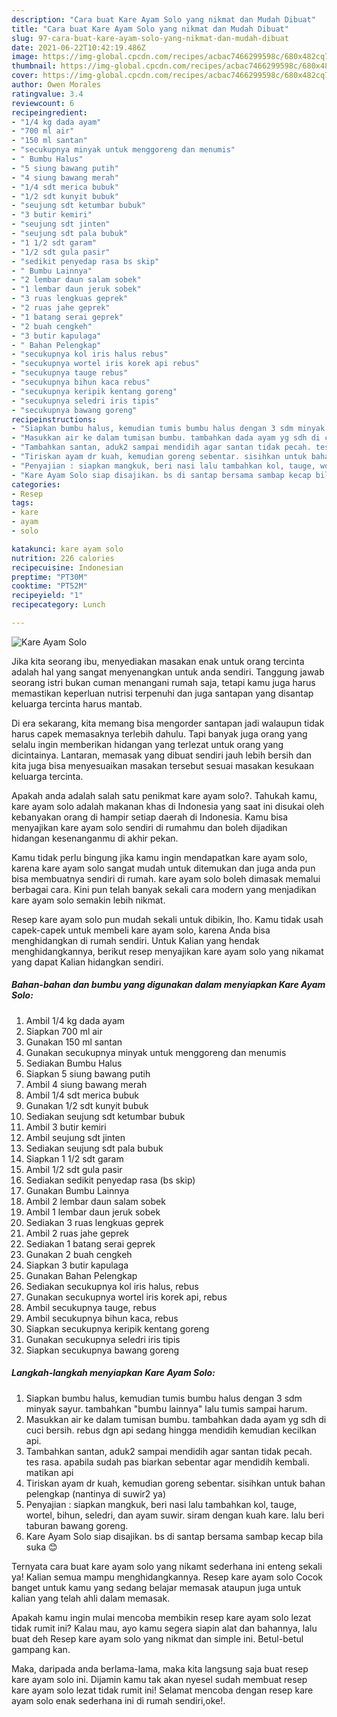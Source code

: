 ```yaml
---
description: "Cara buat Kare Ayam Solo yang nikmat dan Mudah Dibuat"
title: "Cara buat Kare Ayam Solo yang nikmat dan Mudah Dibuat"
slug: 97-cara-buat-kare-ayam-solo-yang-nikmat-dan-mudah-dibuat
date: 2021-06-22T10:42:19.486Z
image: https://img-global.cpcdn.com/recipes/acbac7466299598c/680x482cq70/kare-ayam-solo-foto-resep-utama.jpg
thumbnail: https://img-global.cpcdn.com/recipes/acbac7466299598c/680x482cq70/kare-ayam-solo-foto-resep-utama.jpg
cover: https://img-global.cpcdn.com/recipes/acbac7466299598c/680x482cq70/kare-ayam-solo-foto-resep-utama.jpg
author: Owen Morales
ratingvalue: 3.4
reviewcount: 6
recipeingredient:
- "1/4 kg dada ayam"
- "700 ml air"
- "150 ml santan"
- "secukupnya minyak untuk menggoreng dan menumis"
- " Bumbu Halus"
- "5 siung bawang putih"
- "4 siung bawang merah"
- "1/4 sdt merica bubuk"
- "1/2 sdt kunyit bubuk"
- "seujung sdt ketumbar bubuk"
- "3 butir kemiri"
- "seujung sdt jinten"
- "seujung sdt pala bubuk"
- "1 1/2 sdt garam"
- "1/2 sdt gula pasir"
- "sedikit penyedap rasa bs skip"
- " Bumbu Lainnya"
- "2 lembar daun salam sobek"
- "1 lembar daun jeruk sobek"
- "3 ruas lengkuas geprek"
- "2 ruas jahe geprek"
- "1 batang serai geprek"
- "2 buah cengkeh"
- "3 butir kapulaga"
- " Bahan Pelengkap"
- "secukupnya kol iris halus rebus"
- "secukupnya wortel iris korek api rebus"
- "secukupnya tauge rebus"
- "secukupnya bihun kaca rebus"
- "secukupnya keripik kentang goreng"
- "secukupnya seledri iris tipis"
- "secukupnya bawang goreng"
recipeinstructions:
- "Siapkan bumbu halus, kemudian tumis bumbu halus dengan 3 sdm minyak sayur. tambahkan &#34;bumbu lainnya&#34; lalu tumis sampai harum."
- "Masukkan air ke dalam tumisan bumbu. tambahkan dada ayam yg sdh di cuci bersih. rebus dgn api sedang hingga mendidih kemudian kecilkan api."
- "Tambahkan santan, aduk2 sampai mendidih agar santan tidak pecah. tes rasa. apabila sudah pas biarkan sebentar agar mendidih kembali. matikan api"
- "Tiriskan ayam dr kuah, kemudian goreng sebentar. sisihkan untuk bahan pelengkap (nantinya di suwir2 ya)"
- "Penyajian : siapkan mangkuk, beri nasi lalu tambahkan kol, tauge, wortel, bihun, seledri, dan ayam suwir. siram dengan kuah kare. lalu beri taburan bawang goreng."
- "Kare Ayam Solo siap disajikan. bs di santap bersama sambap kecap bila suka 😊"
categories:
- Resep
tags:
- kare
- ayam
- solo

katakunci: kare ayam solo 
nutrition: 226 calories
recipecuisine: Indonesian
preptime: "PT30M"
cooktime: "PT52M"
recipeyield: "1"
recipecategory: Lunch

---
```



![Kare Ayam Solo](https://img-global.cpcdn.com/recipes/acbac7466299598c/680x482cq70/kare-ayam-solo-foto-resep-utama.jpg)

Jika kita seorang ibu, menyediakan masakan enak untuk orang tercinta adalah hal yang sangat menyenangkan untuk anda sendiri. Tanggung jawab seorang istri bukan cuman menangani rumah saja, tetapi kamu juga harus memastikan keperluan nutrisi terpenuhi dan juga santapan yang disantap keluarga tercinta harus mantab.

Di era  sekarang, kita memang bisa mengorder santapan jadi walaupun tidak harus capek memasaknya terlebih dahulu. Tapi banyak juga orang yang selalu ingin memberikan hidangan yang terlezat untuk orang yang dicintainya. Lantaran, memasak yang dibuat sendiri jauh lebih bersih dan kita juga bisa menyesuaikan masakan tersebut sesuai masakan kesukaan keluarga tercinta. 



Apakah anda adalah salah satu penikmat kare ayam solo?. Tahukah kamu, kare ayam solo adalah makanan khas di Indonesia yang saat ini disukai oleh kebanyakan orang di hampir setiap daerah di Indonesia. Kamu bisa menyajikan kare ayam solo sendiri di rumahmu dan boleh dijadikan hidangan kesenanganmu di akhir pekan.

Kamu tidak perlu bingung jika kamu ingin mendapatkan kare ayam solo, karena kare ayam solo sangat mudah untuk ditemukan dan juga anda pun bisa membuatnya sendiri di rumah. kare ayam solo boleh dimasak memalui berbagai cara. Kini pun telah banyak sekali cara modern yang menjadikan kare ayam solo semakin lebih nikmat.

Resep kare ayam solo pun mudah sekali untuk dibikin, lho. Kamu tidak usah capek-capek untuk membeli kare ayam solo, karena Anda bisa menghidangkan di rumah sendiri. Untuk Kalian yang hendak menghidangkannya, berikut resep menyajikan kare ayam solo yang nikamat yang dapat Kalian hidangkan sendiri.

<!--inarticleads1-->

##### Bahan-bahan dan bumbu yang digunakan dalam menyiapkan Kare Ayam Solo:

1. Ambil 1/4 kg dada ayam
1. Siapkan 700 ml air
1. Gunakan 150 ml santan
1. Gunakan secukupnya minyak untuk menggoreng dan menumis
1. Sediakan  Bumbu Halus
1. Siapkan 5 siung bawang putih
1. Ambil 4 siung bawang merah
1. Ambil 1/4 sdt merica bubuk
1. Gunakan 1/2 sdt kunyit bubuk
1. Sediakan seujung sdt ketumbar bubuk
1. Ambil 3 butir kemiri
1. Ambil seujung sdt jinten
1. Sediakan seujung sdt pala bubuk
1. Siapkan 1 1/2 sdt garam
1. Ambil 1/2 sdt gula pasir
1. Sediakan sedikit penyedap rasa (bs skip)
1. Gunakan  Bumbu Lainnya
1. Ambil 2 lembar daun salam sobek
1. Ambil 1 lembar daun jeruk sobek
1. Sediakan 3 ruas lengkuas geprek
1. Ambil 2 ruas jahe geprek
1. Sediakan 1 batang serai geprek
1. Gunakan 2 buah cengkeh
1. Siapkan 3 butir kapulaga
1. Gunakan  Bahan Pelengkap
1. Sediakan secukupnya kol iris halus, rebus
1. Gunakan secukupnya wortel iris korek api, rebus
1. Ambil secukupnya tauge, rebus
1. Ambil secukupnya bihun kaca, rebus
1. Siapkan secukupnya keripik kentang goreng
1. Gunakan secukupnya seledri iris tipis
1. Siapkan secukupnya bawang goreng




<!--inarticleads2-->

##### Langkah-langkah menyiapkan Kare Ayam Solo:

1. Siapkan bumbu halus, kemudian tumis bumbu halus dengan 3 sdm minyak sayur. tambahkan &#34;bumbu lainnya&#34; lalu tumis sampai harum.
1. Masukkan air ke dalam tumisan bumbu. tambahkan dada ayam yg sdh di cuci bersih. rebus dgn api sedang hingga mendidih kemudian kecilkan api.
1. Tambahkan santan, aduk2 sampai mendidih agar santan tidak pecah. tes rasa. apabila sudah pas biarkan sebentar agar mendidih kembali. matikan api
1. Tiriskan ayam dr kuah, kemudian goreng sebentar. sisihkan untuk bahan pelengkap (nantinya di suwir2 ya)
1. Penyajian : siapkan mangkuk, beri nasi lalu tambahkan kol, tauge, wortel, bihun, seledri, dan ayam suwir. siram dengan kuah kare. lalu beri taburan bawang goreng.
1. Kare Ayam Solo siap disajikan. bs di santap bersama sambap kecap bila suka 😊




Ternyata cara buat kare ayam solo yang nikamt sederhana ini enteng sekali ya! Kalian semua mampu menghidangkannya. Resep kare ayam solo Cocok banget untuk kamu yang sedang belajar memasak ataupun juga untuk kalian yang telah ahli dalam memasak.

Apakah kamu ingin mulai mencoba membikin resep kare ayam solo lezat tidak rumit ini? Kalau mau, ayo kamu segera siapin alat dan bahannya, lalu buat deh Resep kare ayam solo yang nikmat dan simple ini. Betul-betul gampang kan. 

Maka, daripada anda berlama-lama, maka kita langsung saja buat resep kare ayam solo ini. Dijamin kamu tak akan nyesel sudah membuat resep kare ayam solo lezat tidak rumit ini! Selamat mencoba dengan resep kare ayam solo enak sederhana ini di rumah sendiri,oke!.

